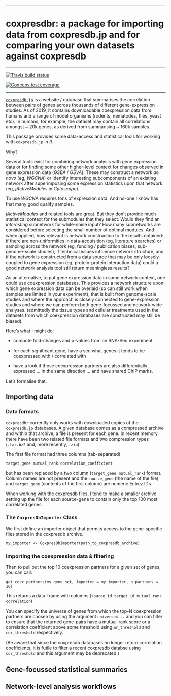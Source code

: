
<!-- README.md is generated from README.Rmd. Please edit that file -->

-----

# coxpresdbr: a package for importing data from coxpresdb.jp and for comparing your own datasets against coxpresdb

-----

<!-- badges: start -->

[![Travis build
status](https://travis-ci.org/russHyde/coxpresdbr.svg?branch=master)](https://travis-ci.org/russHyde/coxpresdbr)

[![Codecov test
coverage](https://codecov.io/gh/russHyde/coxpresdbr/branch/master/graph/badge.svg)](https://codecov.io/gh/russHyde/coxpresdbr?branch=master)
<!-- badges: end -->

-----

[`coxpresdb.jp`](https://coxpresdb.jp/) is a website / database that
summarises the correlation between pairs of genes across thousands of
different gene-expression studies. As of 2019, it contains downloadable
coexpression data from humans and a range of model organisms (rodents,
nematodes, flies, yeast etc). In humans, for example, the dataset may
contain all correlations amongst \~ 20k genes, as derived from
summarising \~ 160k samples.

This package provides some data-access and statistical tools for working
with `coxpresdb.jp` in *R*.

Why?

Several tools exist for combining network analysis with gene expression
data or for finding some other higher-level context for changes observed
in gene expression data (*GSEA* / *GSVA*). These may construct a network
*de novo* (eg, *WGCNA*) or identify interesting subcomponents of an
existing network after superimposing some expression statistics upon
that network (eg, *jActiveModules* in *Cytoscape*).

To use *WGCNA* requires tons of expression data. And no-one I know has
that many good quality samples.

*jActiveModules* and related tools are great. But they don’t provide
much statistical context for the submodules that they select. Would they
find an *interesting* subnetwork for white-noise input? How many
subnetworks are considered before selecting the small number of optimal
modules. And when applied, how relevant is network construction to the
results obtained: if there are non-uniformities in data-acquisition (eg,
literature searches) or sampling across the network (eg, funding /
publication biases, sub-genome-scale studies), if technical issues
influence network structure, and if the network is constructed from a
data source that may be only loosely-coupled to gene expression (eg,
protein-protein interaction data) could a good network analysis tool
still return meaningless results?

As an alternative, to put gene expression data in some network context,
one could use coexpression databases. This provides a network structure
upon which gene expression data can be overlaid (so can still work when
samples are limited in your experiment), that is built from genome-scale
studies and where the approach is closely connected to gene-expression
studies and where we can perform both gene-focussed and network-wide
analyses. (admittedly the tissue types and cellular treatments used in
the datasets from which coexpression databases are constructed may still
be biased).

Here’s what I might do:

  - compute fold-changes and p-values from an RNA-Seq experiment

  - for each significant gene, have a see what genes it tends to be
    coexpressed with / correlated with

  - have a look if those coexpression partners are also differentially
    expressed … in the same direction … and have shared ChIP marks.

Let’s formalise that.

## Importing data

### Data formats

<!-- TODO: obtain data for a specific gene via web-search:
  eg, see
  https://coxpresdb.jp/api/v3/datasets/Hsa-u.c1-0/genes/ncbigene:1/interactions?top=10
-->

<!-- TODO: import data from a collapsed single-file all-gene database -->

`coxpresdbr` currently only works with downloaded copies of the
`coxpresdb.jp` databases. A given database comes as a compressed archive
and within that archive, a file is present for each gene. In recent
memory there have been two related file formats and two compression
types (`.tar.bz2` and, more recently, `.zip`).

The first file format had three columns (tab-separated)

`target_gene mutual_rank correlation_coefficient`

but has been replaced by a two column (`target_gene mutual_rank`)
format. Column names are not present and the `source_gene` (the name of
the file) and `target_gene` (contents of the first column) are numeric
Entrez IDs.

When working with the coxpresdb files, I tend to make a smaller archive
setting up the file for each source-gene to contain only the top 100
most correlated genes.

### The `CoxpresDbImporter` Class

We first define an importer object that permits access to the
gene-specific files stored in the coxpresdb archive.

    my_importer <- CoxpresDbImporter(path_to_coxpresdb_archive)

### Importing the coexpression data & filtering

Then to pull out the top 10 coexpression partners for a given set of
genes, you can call:

    get_coex_partners(my_gene_set, importer = my_importer, n_partners = 10)

This returns a data-frame with columns (`source_id target_id mutual_rank
correlation`)

You can specify the universe of genes from which the top-N coexpression
partners are chosen by using the argument `universe=...` and you can
filter to ensure that the returned gene-pairs have a mutual-rank score
or a correlation coefficient above some threshold using `mr_threshold`
and `cor_threshold` respectively.

(Be aware that since the coxpresdb databases no longer return
correlation coefficients, it is futile to filter a recent coxpresdb
databse using `cor_threshold` and this argument may be deprecated.)

<!-- TODO: Annotating an imported dataset -->

## Gene-focussed statistical summaries

<!-- `metap` as the basis of the summaries -->

<!--
  Single comparison workflow:
  - overlaying differential-expression results on a predefined network
  - summarising over nodes
-->

<!--
  Correlation comparison workflow
  - overlaying correlation data on a predefined network
  - summarising over edges
-->

## Network-level analysis workflows

<!--
  Using coxpresdbr-derived networks as input to other network analysis tools
-->
